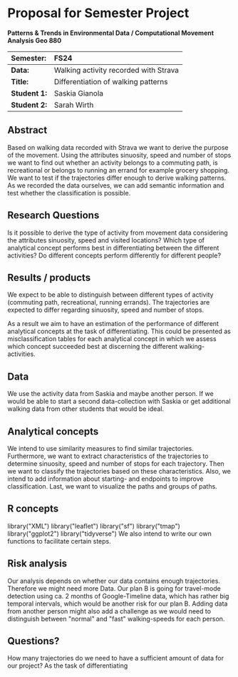 # Proposal for Semester Project


<!-- 
Please render a pdf version of this Markdown document with the command below (in your bash terminal) and push this file to Github

quarto render Readme.md --to pdf

saskia formuliert einzelne abschnitte aus und korrigiert widerholungen (sa)
-->

**Patterns & Trends in Environmental Data / Computational Movement
Analysis Geo 880**

| Semester:      | FS24                                     |
|:---------------|:---------------------------------------- |
| **Data:**      | Walking activity recorded with Strava    |
| **Title:**     | Differentiation of walking patterns      |
| **Student 1:** | Saskia Gianola                           |
| **Student 2:** | Sarah Wirth                              |

## Abstract 
Based on walking data recorded with Strava we want to derive the purpose of the movement. Using the attributes sinuosity, speed and number of stops we want to find out whether an activity belongs to a commuting path, is recreational or belongs to running an errand for example grocery shopping. We want to test if the trajectories differ enough to derive walking patterns. As we recorded the data ourselves, we can add semantic information and test whether the classification is possible.

## Research Questions
Is it possible to derive the type of activity from movement data considering the attributes sinuosity, speed and visited locations? Which type of analytical concept performs best in differentiating between the different activities? Do different concepts perform differently for different people?

## Results / products
We expect to be able to distinguish between different types of activity (commuting path, recreational, running errands). The trajectories are expected to differ regarding sinuosity, speed and number of stops. 

As a result we aim to have an estimation of the performance of different analytical concepts at the task of differentiating. This could be presented as  misclassification tables for each analytical concept in which we assess which concept succeeded best at discerning the different walking-activities.


## Data
We use the activity data from Saskia and maybe another person. If we would be able to start a second data-collection with Saskia or get additional walking data from other students that would be ideal.

## Analytical concepts
We intend to use similarity measures to find similar trajectories. Furthermore, we want to extract characteristics of the trajectories to determine sinuosity, speed and number of stops for each trajectory. Then we want to classify the trajectories based on these characteristics. Also, we intend to add information about starting- and endpoints to improve classification. Last, we want to visualize the paths and groups of paths. 

## R concepts
<!-- Which R concepts, functions, packages will you mainly use. What additional spatial analysis methods will you be using?
beide sammeln stichworte-->
library("XML")
library("leaflet")
library("sf")
library("tmap")
library("ggplot2")
library("tidyverse")
We also intend to write our own functions to facilitate certain steps. 



## Risk analysis
<!-- What could be the biggest challenges/problems you might face? What is your plan B? -->
Our analysis depends on whether our data contains enough trajectories. Therefore we might need more Data. Our plan B is going for travel-mode detection using ca. 2 months of Google-Timeline data, which has rather big temporal intervals, which would be another risk for our plan B. Adding data from another person might also add a challenge as we would need to distinguish between "normal" and "fast" walking-speeds for each person.

## Questions? 
<!-- Which questions would you like to discuss at the coaching session? 
Sarah formuliert szenarien aus-->
How many trajectories do we need to have a sufficient amount of data for our project?
As the task of differentiating 